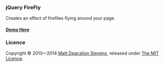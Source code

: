 ### jQuery FireFly
Creates an effect of fireflies flying around your page.

#### [Demo Here](http://www.dirtymonkey.co.uk/firefly/)

### Licence
Copyright © 2013—2014 [Matt Deacalion Stevens](http://dirtymonkey.co.uk), released under [The MIT Licence](http://deacalion.mit-license.org/).
